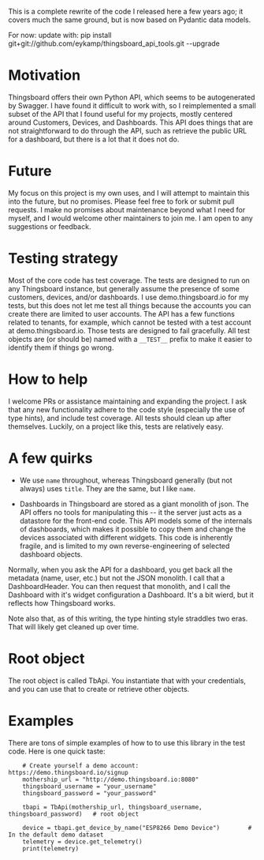 This is a complete rewrite of the code I released here a few years ago; it covers much the same ground, but is now based on Pydantic data models.

For now: update with: pip install git+git://github.com/eykamp/thingsboard_api_tools.git --upgrade

# Motivation
Thingsboard offers their own Python API, which seems to be autogenerated by Swagger.  I have found it difficult to work with, so I reimplemented a small subset of the API that I found useful for my projects, mostly centered around Customers, Devices, and Dashboards.  This API does things that are not straightforward to do through the API, such as retrieve the public URL for a dashboard, but there is a lot that it does not do.

# Future
My focus on this project is my own uses, and I will attempt to maintain this into the future, but no promises.  Please feel free to fork or submit pull requests.  I make no promises about maintenance beyond what I need for myself, and I would welcome other maintainers to join me.  I am open to any suggestions or feedback.

# Testing strategy
Most of the core code has test coverage.  The tests are designed to run on any Thingsboard instance, but generally assume the presence of some customers, devices, and/or dashboards.  I use demo.thingsboard.io for my tests, but this does not let me test all things because the accounts you can create there are limited to user accounts.  The API has a few functions related to tenants, for example, which cannot be tested with a test account at demo.thingsboard.io.  Those tests are designed to fail gracefully.  All test objects are (or should be) named with a `__TEST__` prefix to make it easier to identify them if things go wrong.

# How to help
I welcome PRs or assistance maintaining and expanding the project.  I ask that any new functionality adhere to the code style (especially the use of type hints), and include test coverage.  All tests should clean up after themselves.  Luckily, on a project like this, tests are relatively easy.

# A few quirks
* We use `name` throughout, whereas Thingsboard generally (but not always) uses `title`.  They are the same, but I like `name`.

* Dashboards in Thingsboard are stored as a giant monolith of json.  The API offers no tools for manipulating this -- it the server just acts as a datastore for the front-end code.  This API models some of the internals of dashboards, which makes it possible to copy them and change the devices associated with different widgets.  This code is inherently fragile, and is limited to my own reverse-engineering of selected dashboard objects.

Normally, when you ask the API for a dashboard, you get back all the metadata (name, user, etc.) but not the JSON monolith.  I call that a DashboardHeader.  You can then request that monolith, and I call the Dashboard with it's widget configuration a Dashboard.  It's a bit wierd, but it reflects how Thingsboard works.

Note also that, as of this writing, the type hinting style straddles two eras.  That will likely get cleaned up over time.

# Root object
The root object is called TbApi.  You instantiate that with your credentials, and you can use that to create or retrieve other objects.

# Examples
There are tons of simple examples of how to to use this library in the test code.  Here is one quick taste:

```
    # Create yourself a demo account: https://demo.thingsboard.io/signup
    mothership_url = "http://demo.thingsboard.io:8080"
    thingsboard_username = "your_username"
    thingsboard_password = "your_password"

    tbapi = TbApi(mothership_url, thingsboard_username, thingsboard_password)   # root object

    device = tbapi.get_device_by_name("ESP8266 Demo Device")        # In the default demo dataset
    telemetry = device.get_telemetry()
    print(telemetry)
```

